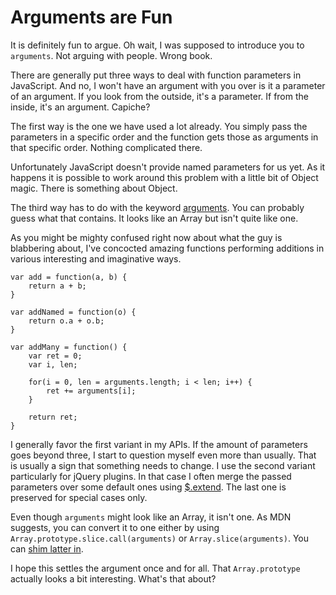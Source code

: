 # Arguments are Fun

It is definitely fun to argue. Oh wait, I was supposed to introduce you to `arguments`. Not arguing with people. Wrong book.

There are generally put three ways to deal with function parameters in JavaScript. And no, I won't have an argument with you over is it a parameter of an argument. If you look from the outside, it's a parameter. If from the inside, it's an argument. Capiche?

The first way is the one we have used a lot already. You simply pass the parameters in a specific order and the function gets those as arguments in that specific order. Nothing complicated there.

Unfortunately JavaScript doesn't provide named parameters for us yet. As it happens it is possible to work around this problem with a little bit of Object magic. There is something about Object.

The third way has to do with the keyword [arguments](https://developer.mozilla.org/en-US/docs/JavaScript/Reference/Functions_and_function_scope/arguments). You can probably guess what that contains. It looks like an Array but isn't quite like one.

As you might be mighty confused right now about what the guy is blabbering about, I've concocted amazing functions performing additions in various interesting and imaginative ways.

```
var add = function(a, b) {
    return a + b;
}

var addNamed = function(o) {
    return o.a + o.b;
}

var addMany = function() {
    var ret = 0;
    var i, len;

    for(i = 0, len = arguments.length; i < len; i++) {
        ret += arguments[i];
    }

    return ret;
}
```

I generally favor the first variant in my APIs. If the amount of parameters goes beyond three, I start to question myself even more than usually. That is usually a sign that something needs to change. I use the second variant particularly for jQuery plugins. In that case I often merge the passed parameters over some default ones using [$.extend](http://api.jquery.com/jQuery.extend/). The last one is preserved for special cases only.

Even though `arguments` might look like an Array, it isn't one. As MDN suggests, you can convert it to one either by using `Array.prototype.slice.call(arguments)` or `Array.slice(arguments)`. You can [shim latter in](https://developer.mozilla.org/en-US/docs/JavaScript/Reference/Global_Objects/Array#Array_generic_methods).

I hope this settles the argument once and for all. That `Array.prototype` actually looks a bit interesting. What's that about?
